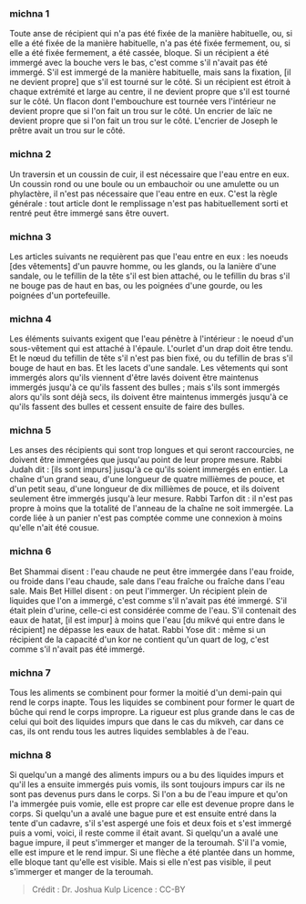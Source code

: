 
### michna 1
Toute anse de récipient qui n'a pas été fixée de la manière habituelle, ou, si elle a été fixée de la manière habituelle, n'a pas été fixée fermement, ou, si elle a été fixée fermement, a été cassée, bloque. Si un récipient a été immergé avec la bouche vers le bas, c'est comme s'il n'avait pas été immergé. S'il est immergé de la manière habituelle, mais sans la fixation, [il ne devient propre] que s'il est tourné sur le côté. Si un récipient est étroit à chaque extrémité et large au centre, il ne devient propre que s'il est tourné sur le côté. Un flacon dont l'embouchure est tournée vers l'intérieur ne devient propre que si l'on fait un trou sur le côté. Un encrier de laïc ne devient propre que si l'on fait un trou sur le côté. L'encrier de Joseph le prêtre avait un trou sur le côté.

### michna 2
Un traversin et un coussin de cuir, il est nécessaire que l'eau entre en eux. Un coussin rond ou une boule ou un embauchoir ou une amulette ou un phylactère, il n'est pas nécessaire que l'eau entre en eux. C'est la règle générale : tout article dont le remplissage n'est pas habituellement sorti et rentré peut être immergé sans être ouvert.

### michna 3
Les articles suivants ne requièrent pas que l'eau entre en eux : les noeuds [des vêtements] d'un pauvre homme, ou les glands, ou la lanière d'une sandale, ou le tefillin de la tête s'il est bien attaché, ou le tefillin du bras s'il ne bouge pas de haut en bas, ou les poignées d'une gourde, ou les poignées d'un portefeuille.

### michna 4
Les éléments suivants exigent que l'eau pénètre à l'intérieur : le noeud d'un sous-vêtement qui est attaché à l'épaule. L'ourlet d'un drap doit être tendu. Et le nœud du tefillin de tête s'il n'est pas bien fixé, ou du tefillin de bras s'il bouge de haut en bas. Et les lacets d'une sandale. Les vêtements qui sont immergés alors qu'ils viennent d'être lavés doivent être maintenus immergés jusqu'à ce qu'ils fassent des bulles ; mais s'ils sont immergés alors qu'ils sont déjà secs, ils doivent être maintenus immergés jusqu'à ce qu'ils fassent des bulles et cessent ensuite de faire des bulles.

### michna 5
Les anses des récipients qui sont trop longues et qui seront raccourcies, ne doivent être immergées que jusqu'au point de leur propre mesure. Rabbi Judah dit : [ils sont impurs] jusqu'à ce qu'ils soient immergés en entier. La chaîne d'un grand seau, d'une longueur de quatre millièmes de pouce, et d'un petit seau, d'une longueur de dix millièmes de pouce, et ils doivent seulement être immergés jusqu'à leur mesure. Rabbi Tarfon dit : il n'est pas propre à moins que la totalité de l'anneau de la chaîne ne soit immergée. La corde liée à un panier n'est pas comptée comme une connexion à moins qu'elle n'ait été cousue.

### michna 6
Bet Shammai disent : l'eau chaude ne peut être immergée dans l'eau froide, ou froide dans l'eau chaude, sale dans l'eau fraîche ou fraîche dans l'eau sale. Mais Bet Hillel disent : on peut l'immerger. Un récipient plein de liquides que l'on a immergé, c'est comme s'il n'avait pas été immergé. S'il était plein d'urine, celle-ci est considérée comme de l'eau. S'il contenait des eaux de hatat, [il est impur] à moins que l'eau [du mikvé qui entre dans le récipient] ne dépasse les eaux de hatat. Rabbi Yose dit : même si un récipient de la capacité d'un kor ne contient qu'un quart de log, c'est comme s'il n'avait pas été immergé.

### michna 7
Tous les aliments se combinent pour former la moitié d'un demi-pain qui rend le corps inapte. Tous les liquides se combinent pour former le quart de bûche qui rend le corps impropre. La rigueur est plus grande dans le cas de celui qui boit des liquides impurs que dans le cas du mikveh, car dans ce cas, ils ont rendu tous les autres liquides semblables à de l'eau.

### michna 8
Si quelqu'un a mangé des aliments impurs ou a bu des liquides impurs et qu'il les a ensuite immergés puis vomis, ils sont toujours impurs car ils ne sont pas devenus purs dans le corps. Si l'on a bu de l'eau impure et qu'on l'a immergée puis vomie, elle est propre car elle est devenue propre dans le corps. Si quelqu'un a avalé une bague pure et est ensuite entré dans la tente d'un cadavre, s'il s'est aspergé une fois et deux fois et s'est immergé puis a vomi, voici, il reste comme il était avant. Si quelqu'un a avalé une bague impure, il peut s'immerger et manger de la teroumah. S'il l'a vomie, elle est impure et le rend impur. Si une flèche a été plantée dans un homme, elle bloque tant qu'elle est visible. Mais si elle n'est pas visible, il peut s'immerger et manger de la teroumah.

>Crédit : Dr. Joshua Kulp
>Licence : CC-BY